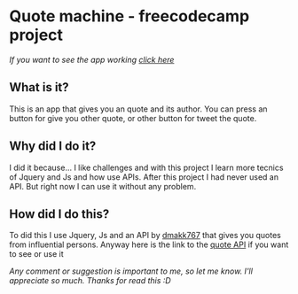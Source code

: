 # Quote machine - freecodecamp project

*If you want to see the app working [click here](https://carloalejandrosalas.github.io/quote_machine/)*

## What is it?
This is an app that gives you an quote and its author. You can press an button for give you other quote, 
or other button for tweet the quote.

## Why did I do it?
I did it because... I like challenges and with this project I learn more tecnics of Jquery and Js and how use APIs. After
this project I had never used an API. But right now I can use it without any problem.

## How did I do this?
To did this I use Jquery, Js and an API by [dmakk767](https://github.com/dmakk767) that gives you quotes from influential persons. 
Anyway here is the link to the [quote API](https://gist.githubusercontent.com/dmakk767/9375ff01aff76f1788aead1df9a66338/raw/491f8c2e91b7d3b8f1c8230e32d9c9bc1a1adfa6/Quotes.json%2520) 
if you want to see or use it

*Any comment or suggestion is important to me, so let me know. I'll appreciate so much. Thanks for read this :D*
